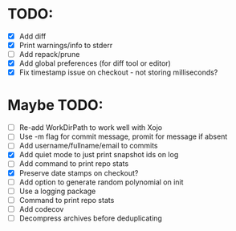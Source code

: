 # TODO:
- [x] Add diff
- [x] Print warnings/info to stderr
- [ ] Add repack/prune
- [x] Add global preferences (for diff tool or editor)
- [x] Fix timestamp issue on checkout - not storing milliseconds?

# Maybe TODO:
- [ ] Re-add WorkDirPath to work well with Xojo
- [ ] Use -m flag for commit message, promit for message if absent
- [ ] Add username/fullname/email to commits
- [x] Add quiet mode to just print snapshot ids on log
- [ ] Add command to print repo stats
- [x] Preserve date stamps on checkout?
- [ ] Add option to generate random polynomial on init
- [ ] Use a logging package 
- [ ] Command to print repo stats
- [ ] Add codecov
- [ ] Decompress archives before deduplicating
